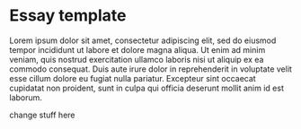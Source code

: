 <param ve-config
	title="Cinnamon: [subtitle]"
	banner="https://upload.wikimedia.org/wikipedia/commons/6/61/Gew%C3%B6hnlicher_Buchsbaum%2C_Buxus_sempervirens_.JPG"
	layout="vtl"
	num-maps="0"
	num-images="0"
	num-specimens="0"
	num-primary-sources="0"
	author="Wouter Klein">

# Essay template

Lorem ipsum dolor sit amet, consectetur adipiscing elit, sed do eiusmod tempor incididunt ut labore et dolore magna aliqua. Ut enim ad minim veniam, quis nostrud exercitation ullamco laboris nisi ut aliquip ex ea commodo consequat. Duis aute irure dolor in reprehenderit in voluptate velit esse cillum dolore eu fugiat nulla pariatur. Excepteur sint occaecat cupidatat non proident, sunt in culpa qui officia deserunt mollit anim id est laborum.

change stuff here
<!--stackedit_data:
eyJoaXN0b3J5IjpbMTc2MTkxODcyNSwtMTIyNDgxNzQ0NCwtMT
A2NTQ5MzczNCw0ODI2Mjc3MjgsMjA4OTMzNzU0OCwtNzkwMjQ0
MzUxXX0=
-->